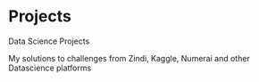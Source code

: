 # Projects
Data Science Projects

My solutions to challenges from Zindi, Kaggle, Numerai and other Datascience platforms
